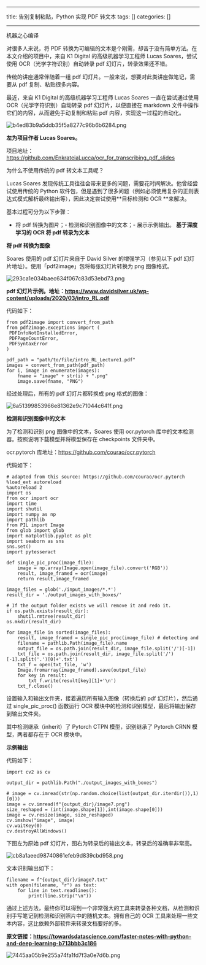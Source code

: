 
--- 
title:  告别复制粘贴，Python 实现 PDF 转文本 
tags: []
categories: [] 

---
机器之心编译

对很多人来说，将 PDF 转换为可编辑的文本是个刚需，却苦于没有简单方法。在本文介绍的项目中，来自 K1 Digital 的高级机器学习工程师 Lucas Soares，尝试使用 OCR（光学字符识别）自动转录 pdf 幻灯片，转录效果还不错。

传统的讲座通常伴随着一组 pdf 幻灯片。一般来说，想要对此类讲座做笔记，需要从 pdf 复制、粘贴很多内容。

最近，来自 K1 Digital 的高级机器学习工程师 Lucas Soares 一直在尝试通过使用 OCR（光学字符识别）自动转录 pdf 幻灯片，以便直接在 markdown 文件中操作它们的内容，从而避免手动复制和粘贴 pdf 内容，实现这一过程的自动化。

<img src="https://img-blog.csdnimg.cn/img_convert/b4ed83b9a5ddb35f5a8277c96b6b6284.png" alt="b4ed83b9a5ddb35f5a8277c96b6b6284.png">

**左为项目作者 Lucas Soares。**

项目地址：https://github.com/EnkrateiaLucca/ocr_for_transcribing_pdf_slides

为什么不使用传统的 pdf 转文本工具呢？

Lucas Soares 发现传统工具往往会带来更多的问题，需要花时间解决。他曾经尝试使用传统的 Python 软件包，但是遇到了很多问题（例如必须使用复杂的正则表达式模式解析最终输出等），因此决定尝试使用**目标检测和 OCR **来解决。

基本过程可分为以下步骤：
- 将 pdf 转换为图片；- 检测和识别图像中的文本；- 展示示例输出。
**基于深度学习的 OCR 将 pdf 转录为文本**

**将 pdf 转换为图像**

Soares 使用的 pdf 幻灯片来自于 David Silver 的增强学习（参见以下 pdf 幻灯片地址）。使用「pdf2image」包将每张幻灯片转换为 png 图像格式。

<img src="https://img-blog.csdnimg.cn/img_convert/293ca1e034baec634f067c83d53ebd73.png" alt="293ca1e034baec634f067c83d53ebd73.png">

**pdf 幻灯片示例。地址：https://www.davidsilver.uk/wp-content/uploads/2020/03/intro_RL.pdf**

代码如下：

```
from pdf2image import convert_from_path
from pdf2image.exceptions import (
 PDFInfoNotInstalledError,
 PDFPageCountError,
 PDFSyntaxError
)

pdf_path = "path/to/file/intro_RL_Lecture1.pdf"
images = convert_from_path(pdf_path)
for i, image in enumerate(images):
    fname = "image" + str(i) + ".png"
    image.save(fname, "PNG")
```

经过处理后，所有的 pdf 幻灯片都转换成 png 格式的图像：

<img src="https://img-blog.csdnimg.cn/img_convert/6a51399853966e81362e9c71044c641f.png" alt="6a51399853966e81362e9c71044c641f.png">

**检测和识别图像中的文本**

为了检测和识别 png 图像中的文本，Soares 使用 ocr.pytorch 库中的文本检测器。按照说明下载模型并将模型保存在 checkpoints 文件夹中。

ocr.pytorch 库地址：https://github.com/courao/ocr.pytorch

代码如下：

```
# adapted from this source: https://github.com/courao/ocr.pytorch
%load_ext autoreload
%autoreload 2
import os
from ocr import ocr
import time
import shutil
import numpy as np
import pathlib
from PIL import Image
from glob import glob
import matplotlib.pyplot as plt
import seaborn as sns
sns.set()
import pytesseract

def single_pic_proc(image_file):
    image = np.array(Image.open(image_file).convert('RGB'))
    result, image_framed = ocr(image)
    return result,image_framed

image_files = glob('./input_images/*.*')
result_dir = './output_images_with_boxes/'

# If the output folder exists we will remove it and redo it.
if os.path.exists(result_dir):
    shutil.rmtree(result_dir)
os.mkdir(result_dir)

for image_file in sorted(image_files):
    result, image_framed = single_pic_proc(image_file) # detecting and recognizing the text
    filename = pathlib.Path(image_file).name
    output_file = os.path.join(result_dir, image_file.split('/')[-1])
    txt_file = os.path.join(result_dir, image_file.split('/')[-1].split('.')[0]+'.txt')
    txt_f = open(txt_file, 'w')
    Image.fromarray(image_framed).save(output_file)
    for key in result:
        txt_f.write(result[key][1]+'\n')
    txt_f.close()
```

设置输入和输出文件夹，接着遍历所有输入图像（转换后的 pdf 幻灯片），然后通过 single_pic_proc() 函数运行 OCR 模块中的检测和识别模型，最后将输出保存到输出文件夹。

其中检测继承（inherit）了 Pytorch CTPN 模型，识别继承了 Pytorch CRNN 模型，两者都存在于 OCR 模块中。

**示例输出**

代码如下：

```
import cv2 as cv

output_dir = pathlib.Path("./output_images_with_boxes")

# image = cv.imread(str(np.random.choice(list(output_dir.iterdir()),1)[0]))
image = cv.imread(f"{output_dir}/image7.png")
size_reshaped = (int(image.shape[1]),int(image.shape[0]))
image = cv.resize(image, size_reshaped)
cv.imshow("image", image)
cv.waitKey(0)
cv.destroyAllWindows()
```

下图左为原始 pdf 幻灯片，图右为转录后的输出文本，转录后的准确率非常高。

<img src="https://img-blog.csdnimg.cn/img_convert/cb8a1aeed98740861efeb9d839cbd958.png" alt="cb8a1aeed98740861efeb9d839cbd958.png">

文本识别输出如下：

```
filename = f"{output_dir}/image7.txt"
with open(filename, "r") as text:
    for line in text.readlines():
        print(line.strip("\n"))
```

通过上述方法，最终你可以得到一个非常强大的工具来转录各种文档，从检测和识别手写笔记到检测和识别照片中的随机文本。拥有自己的 OCR 工具来处理一些文本内容，这比依赖外部软件来转录文档要好的多。

**原文链接：https://towardsdatascience.com/faster-notes-with-python-and-deep-learning-b713bbb3c186**

<img src="https://img-blog.csdnimg.cn/img_convert/7445aa05b9e255a74fa1fd7f3a0e7d6b.png" alt="7445aa05b9e255a74fa1fd7f3a0e7d6b.png">
